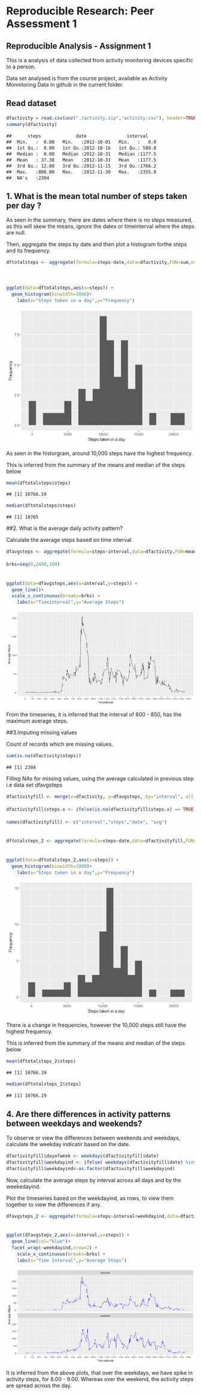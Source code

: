 # Reproducible Research: Peer Assessment 1



## Reproducible Analysis - Assignment 1 

This is a analysis of data collected from activity monitoring devices specific to a person.

Data set analysed is from the course project, available as Activity Monnitoring Data in github in the current folder.




## Read dataset

```r
dfactivity = read.csv(unz("./activity.zip","activity.csv"), header=TRUE, sep=",", na.strings = "NA",colClasses=c("numeric","Date","numeric"))
summary(dfactivity)
```

```
##      steps             date               interval     
##  Min.   :  0.00   Min.   :2012-10-01   Min.   :   0.0  
##  1st Qu.:  0.00   1st Qu.:2012-10-16   1st Qu.: 588.8  
##  Median :  0.00   Median :2012-10-31   Median :1177.5  
##  Mean   : 37.38   Mean   :2012-10-31   Mean   :1177.5  
##  3rd Qu.: 12.00   3rd Qu.:2012-11-15   3rd Qu.:1766.2  
##  Max.   :806.00   Max.   :2012-11-30   Max.   :2355.0  
##  NA's   :2304
```

## 1. What is the mean total number of steps taken per day ? 

As seen in the summary, there are dates where there is no steps measured, as this will skew the means, ignore the dates or timeinterval where the steps are null. 

Then, aggregate the steps by date and then plot a histogram forthe steps and its frequency. 


```r
dftotalsteps <- aggregate(formula=steps~date,data=dfactivity,FUN=sum,na.action=na.omit)



ggplot(data=dftotalsteps,aes(x=steps)) +
  geom_histogram(binwidth=1000)+ 
    labs(x="Steps taken in a day",y="Frequency")
```

![](PA1_template_files/figure-html/meansteps-1.png)<!-- -->

As seen in the historgram, around 10,000 steps have the highest frequency. 

This is inferred from the summary of the means and median of the steps below

```r
mean(dftotalsteps$steps) 
```

```
## [1] 10766.19
```

```r
median(dftotalsteps$steps) 
```

```
## [1] 10765
```

##2. What is the average daily activity pattern?

Calculate the average steps based on time interval. 


```r
dfavgsteps <- aggregate(formula=steps~interval,data=dfactivity,FUN=mean,na.action=na.omit)

brks=seq(0,2400,100)


ggplot(data=dfavgsteps,aes(x=interval,y=steps)) +
  geom_line()+
  scale_x_continuous(breaks=brks) +
    labs(x="Timeinterval",y="Average Steps")
```

![](PA1_template_files/figure-html/avgsteps-1.png)<!-- -->

From the timeseries, it is inferred that the interval of 800 - 850, has the maximum average steps.

##3.Imputing missing values 

Count of records which are missing values. 


```r
sum(is.na(dfactivity$steps))
```

```
## [1] 2304
```

Filling NAs for missing values, using the average calculated in previous step i.e data set dfavgsteps


```r
dfactivityfill <- merge(x=dfactivity, y=dfavgsteps, by="interval", all = TRUE)

dfactivityfill$steps.x <- ifelse(is.na(dfactivityfill$steps.x) == TRUE, dfactivityfill$steps.y , dfactivityfill$steps.x)

names(dfactivityfill) <- c("interval","steps","date", "avg")


dftotalsteps_2 <- aggregate(formula=steps~date,data=dfactivityfill,FUN=sum,na.action=na.omit)


ggplot(data=dftotalsteps_2,aes(x=steps)) +
  geom_histogram(binwidth=1000)+ 
    labs(x="Steps taken in a day",y="Frequency")
```

![](PA1_template_files/figure-html/unnamed-chunk-3-1.png)<!-- -->

There is a change in frequencies, however the 10,000 steps still have the highest frequency.

This is inferred from the summary of the means and median of the steps below


```r
mean(dftotalsteps_2$steps) 
```

```
## [1] 10766.19
```

```r
median(dftotalsteps_2$steps) 
```

```
## [1] 10766.19
```

## 4. Are there differences in activity patterns between weekdays and weekends?

To observe or view the differences between weekends and weekdays, calculate the weekday indicatir based on the date.


```r
dfactivityfill$dayofweek <- weekdays(dfactivityfill$date)
dfactivityfill$weekdayind <- ifelse( weekdays(dfactivityfill$date) %in% c("Saturday","Sunday"), "weekend", "weekday" )
dfactivityfill$weekdayind<-as.factor(dfactivityfill$weekdayind)
```


Now, calculate the average steps by interval across all days and by the weekedayind.

Plot the timeseries based on the weekdayind, as rows, to view them together to view the differences if any.


```r
dfavgsteps_2 <- aggregate(formula=steps~interval+weekdayind,data=dfactivityfill,FUN=mean,na.action=na.omit)


ggplot(dfavgsteps_2,aes(x=interval,y=steps)) +
  geom_line(col="blue")+
  facet_wrap(~weekdayind,nrow=2) + 
    scale_x_continuous(breaks=brks) +
    labs(x="Time Interval",y="Average Steps")
```

![](PA1_template_files/figure-html/unnamed-chunk-6-1.png)<!-- -->

It is inferred from the above plots, that over the weekdays, we have spike in activity steps, for 8.00 - 9.00. Whereas over the weekend, the activity steps are spread across the day.

